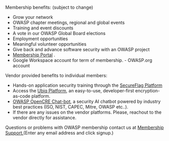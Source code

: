 <p>Membership benefits: (subject to change)</p>
      <ul> 
	<li>Grow your network</li>
        <li>OWASP chapter meetings, regional and global events</li>
        <li>Training and event discounts</li>
      	<li>A vote in our OWASP Global Board elections</li>
	<li>Employment opportunities</li>
        <li>Meaningful volunteer opportunities</li>
        <li>Give back and advance software security with an OWASP project</li>
	<li><a href="https://members.owasp.org/">Membership Portal</a> .</li>
        <li>Google Workspace account for term of membership. - OWASP.org account</li>
      </ul>		
 <p>Vendor provided benefits to individual members:</p>
      <ul>
	<li>Hands-on application security training through the <a href="https://www.secureflag.com/owasp.html">SecureFlag Platform</a></li> 
        <li>Access the <a href="https://www.ubiqsecurity.com/owasp">Ubiq Platform</a>, an easy-to-use, developer-first encryption-as-code platform.</li>
        <li><a href="https://www.opencre.org/chatbot">OWASP OpenCRE Chat-bot</a>, a security AI chatbot powered by industry best practices (ISO, NIST, CAPEC, Mitre, OWASP etc..).</li> 
        <li>If there are any issues on the vendor platforms. Please, reachout to the vendor directly for assistance.</li> 
      </ul>	

<p>Questions or problems with OWASP membership contact us at <a href="https://owasporg.atlassian.net/servicedesk/customer/portal/9">Membership Support.</a>(Enter any email address and click signup.)</p>

